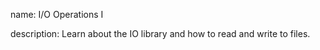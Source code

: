 name: I/O Operations I

description: Learn about the IO library and how to read and write to files.

